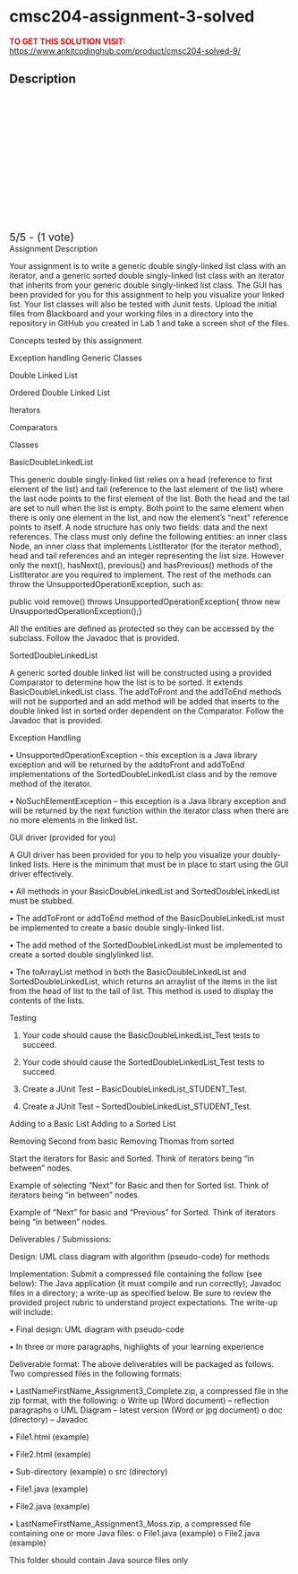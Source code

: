 # cmsc204-assignment-3-solved



**<span style='color:red'>TO GET THIS SOLUTION VISIT:</span>** https://www.ankitcodinghub.com/product/cmsc204-solved-9/

<h2>Description</h2>



<div class="kk-star-ratings kksr-auto kksr-align-center kksr-valign-top" data-payload="{&quot;align&quot;:&quot;center&quot;,&quot;id&quot;:&quot;128460&quot;,&quot;slug&quot;:&quot;default&quot;,&quot;valign&quot;:&quot;top&quot;,&quot;ignore&quot;:&quot;&quot;,&quot;reference&quot;:&quot;auto&quot;,&quot;class&quot;:&quot;&quot;,&quot;count&quot;:&quot;1&quot;,&quot;legendonly&quot;:&quot;&quot;,&quot;readonly&quot;:&quot;&quot;,&quot;score&quot;:&quot;5&quot;,&quot;starsonly&quot;:&quot;&quot;,&quot;best&quot;:&quot;5&quot;,&quot;gap&quot;:&quot;4&quot;,&quot;greet&quot;:&quot;Rate this product&quot;,&quot;legend&quot;:&quot;5\/5 - (1 vote)&quot;,&quot;size&quot;:&quot;24&quot;,&quot;title&quot;:&quot;CMSC204 Assignment 3 Solved&quot;,&quot;width&quot;:&quot;138&quot;,&quot;_legend&quot;:&quot;{score}\/{best} - ({count} {votes})&quot;,&quot;font_factor&quot;:&quot;1.25&quot;}">
            
<div class="kksr-stars">
    
<div class="kksr-stars-inactive">
            <div class="kksr-star" data-star="1" style="padding-right: 4px">
            

<div class="kksr-icon" style="width: 24px; height: 24px;"></div>
        </div>
            <div class="kksr-star" data-star="2" style="padding-right: 4px">
            

<div class="kksr-icon" style="width: 24px; height: 24px;"></div>
        </div>
            <div class="kksr-star" data-star="3" style="padding-right: 4px">
            

<div class="kksr-icon" style="width: 24px; height: 24px;"></div>
        </div>
            <div class="kksr-star" data-star="4" style="padding-right: 4px">
            

<div class="kksr-icon" style="width: 24px; height: 24px;"></div>
        </div>
            <div class="kksr-star" data-star="5" style="padding-right: 4px">
            

<div class="kksr-icon" style="width: 24px; height: 24px;"></div>
        </div>
    </div>
    
<div class="kksr-stars-active" style="width: 138px;">
            <div class="kksr-star" style="padding-right: 4px">
            

<div class="kksr-icon" style="width: 24px; height: 24px;"></div>
        </div>
            <div class="kksr-star" style="padding-right: 4px">
            

<div class="kksr-icon" style="width: 24px; height: 24px;"></div>
        </div>
            <div class="kksr-star" style="padding-right: 4px">
            

<div class="kksr-icon" style="width: 24px; height: 24px;"></div>
        </div>
            <div class="kksr-star" style="padding-right: 4px">
            

<div class="kksr-icon" style="width: 24px; height: 24px;"></div>
        </div>
            <div class="kksr-star" style="padding-right: 4px">
            

<div class="kksr-icon" style="width: 24px; height: 24px;"></div>
        </div>
    </div>
</div>
                

<div class="kksr-legend" style="font-size: 19.2px;">
            5/5 - (1 vote)    </div>
    </div>
Assignment Description

Your assignment is to write a generic double singly-linked list class with an iterator, and a generic sorted double singly-linked list class with an iterator that inherits from your generic double singly-linked list class. The GUI has been provided for you for this assignment to help you visualize your linked list. Your list classes will also be tested with Junit tests. Upload the initial files from Blackboard and your working files in a directory into the repository in GitHub you created in Lab 1 and take a screen shot of the files.

Concepts tested by this assignment

Exception handling Generic Classes

Double Linked List

Ordered Double Linked List

Iterators

Comparators

Classes

BasicDoubleLinkedList

This generic double singly-linked list relies on a head (reference to first element of the list) and tail (reference to the last element of the list) where the last node points to the first element of the list. Both the head and the tail are set to null when the list is empty. Both point to the same element when there is only one element in the list, and now the element’s “next” reference points to itself. A node structure has only two fields: data and the next references. The class must only define the following entities: an inner class Node, an inner class that implements ListIterator (for the iterator method), head and tail references and an integer representing the list size. However only the next(), hasNext(), previous() and hasPrevious() methods of the ListIterator are you required to implement. The rest of the methods can throw the UnsupportedOperationException, such as:

public void remove() throws UnsupportedOperationException{ throw new UnsupportedOperationException();}

All the entities are defined as protected so they can be accessed by the subclass. Follow the Javadoc that is provided.

SortedDoubleLinkedList

A generic sorted double linked list will be constructed using a provided Comparator to determine how the list is to be sorted. It extends BasicDoubleLinkedList class. The addToFront and the addToEnd methods will not be supported and an add method will be added that inserts to the double linked list in sorted order dependent on the Comparator. Follow the Javadoc that is provided.

Exception Handling

• UnsupportedOperationException – this exception is a Java library exception and will be returned by the addtoFront and addToEnd implementations of the SortedDoubleLinkedList class and by the remove method of the iterator.

• NoSuchElementException – this exception is a Java library exception and will be returned by the next function within the iterator class when there are no more elements in the linked list.

GUI driver (provided for you)

A GUI driver has been provided for you to help you visualize your doubly-linked lists. Here is the minimum that must be in place to start using the GUI driver effectively.

• All methods in your BasicDoubleLinkedList and SortedDoubleLinkedList must be stubbed.

• The addToFront or addToEnd method of the BasicDoubleLinkedList must be implemented to create a basic double singly-linked list.

• The add method of the SortedDoubleLinkedList must be implemented to create a sorted double singlylinked list.

• The toArrayList method in both the BasicDoubleLinkedList and SortedDoubleLinkedList, which returns an arraylist of the items in the list from the head of list to the tail of list. This method is used to display the contents of the lists.

Testing

1. Your code should cause the BasicDoubleLinkedList_Test tests to succeed.

2. Your code should cause the SortedDoubleLinkedList_Test tests to succeed.

3. Create a JUnit Test – BasicDoubleLinkedList_STUDENT_Test.

4. Create a JUnit Test – SortedDoubleLinkedList_STUDENT_Test.

Adding to a Basic List Adding to a Sorted List

Removing Second from basic Removing Thomas from sorted

Start the iterators for Basic and Sorted. Think of iterators being “in between” nodes.

Example of selecting “Next” for Basic and then for Sorted list. Think of iterators being “in between” nodes.

Example of “Next” for basic and “Previous” for Sorted. Think of iterators being “in between” nodes.

Deliverables / Submissions:

Design: UML class diagram with algorithm (pseudo-code) for methods

Implementation: Submit a compressed file containing the follow (see below): The Java application (it must compile and run correctly); Javadoc files in a directory; a write-up as specified below. Be sure to review the provided project rubric to understand project expectations. The write-up will include:

• Final design: UML diagram with pseudo-code

• In three or more paragraphs, highlights of your learning experience

Deliverable format: The above deliverables will be packaged as follows. Two compressed files in the following formats:

• LastNameFirstName_Assignment3_Complete.zip, a compressed file in the zip format, with the following: o Write up (Word document) – reflection paragraphs o UML Diagram – latest version (Word or jpg document) o doc (directory) – Javadoc

• File1.html (example)

• File2.html (example)

• Sub-directory (example) o src (directory)

• File1.java (example)

• File2.java (example)

• LastNameFirstName_Assignment3_Moss.zip, a compressed file containing one or more Java files: o File1.java (example) o File2.java (example)

This folder should contain Java source files only
